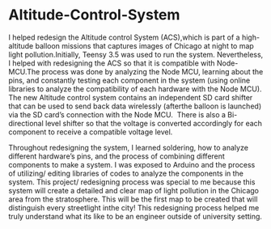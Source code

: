 # Altitude-Control-System
I helped redesign the Altitude control System (ACS),which is part of a high-altitude balloon missions that captures images of Chicago at night to map light pollution.Initially, Teensy 3.5 was used to run the system. Nevertheless, I helped with redesigning the ACS so that it is compatible with Node-MCU.The process was done by analyzing the Node MCU, learning about the pins, and constantly testing each component in the system (using online libraries to analyze the compatibility of each hardware with the Node MCU). The new Altitude control system contains an independent SD card shifter that can be used to send back data wirelessly (afterthe balloon is launched) via the SD card’s connection with the Node MCU.  There is also a Bi-directional level shifter so that the voltage is converted accordingly for each component to receive a compatible voltage level. 

Throughout redesigning the system, I learned soldering, how to analyze different hardware’s pins, and the process of combining different components to make a system. I was exposed to Arduino and the process of utilizing/ editing libraries of codes to analyze the components in the system. This project/ redesigning process was special to me because this system will create a detailed and clear map of light pollution in the Chicago area from the stratosphere. This will be the first map to be created that will distinguish every streetlight inthe city! This redesigning process helped me truly understand what its like to be an engineer outside of university setting.  
